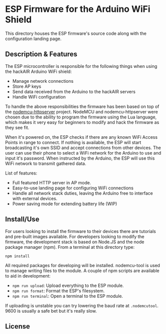 # ESP Firmware for the Arduino WiFi Shield
This directory houses the ESP firmware's source code along with the configuration landing page.

## Description & Features
The ESP microcontroller is responsible for the following things when using the hackAIR Arduino WiFi shield:

* Manage network connections
* Store AP keys
* Send data received from the Arduino to the hackAIR servers
* Handle WiFi configuration

To handle the above responsibilities the firmware has been based on top of the
[nodemcu-httpserver](https://github.com/marcoskirsch/nodemcu-httpserver) project. NodeMCU and nodemcu-httpserver were
chosen due to the ability to program the firmware using the Lua language, which makes it very easy for beginners to
modify and hack the firmware as they see fit.

When it's powered on, the ESP checks if there are any known WiFi Access Points in range to connect. If nothing is
available, the ESP will start broadcasting it's own SSID and accept connections from other devices. The user can use
their phone to select a WiFi network for the Arduino to use and input it's password. When instructed by the Arduino, the
ESP will use this WiFi network to transmit gathered data.
 
List of features:
* Full featured HTTP server in AP mode.
* Easy-to-use landing page for configuring WiFi connections
* Handle all network stack duties, leaving the Arduino free to interface with external devices.
* Power saving mode for extending battery life (WIP)

## Install/Use
For users looking to install the firmware to their devices there are tutorials and pre-built images available.
For developers looking to modify the firmware, the development stack is based on Node.JS and the node package manager
(npm). From a terminal at this directory type:

    npm install
    
All required packages for developing will be installed. nodemcu-tool is used to manage writing files to the module.
A couple of npm scripts are available to aid in development:
 * `npm run upload`: Upload everything to the ESP module.
 * `npm run format`: Format the ESP's filesystem.
 * `npm run terminal`: Open a terminal to the ESP module.
 
If uploading is unstable you can try lowering the baud rate at `.nodemcutool`. 9600 is usually a safe bet but it's really slow.
 
## License
